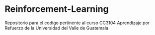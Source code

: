 # Reinforcement-Learning
Repositorio para el codigo pertinente al curso CC3104 Aprendizaje por Refuerzo de la Universidad del Valle de Guatemala
